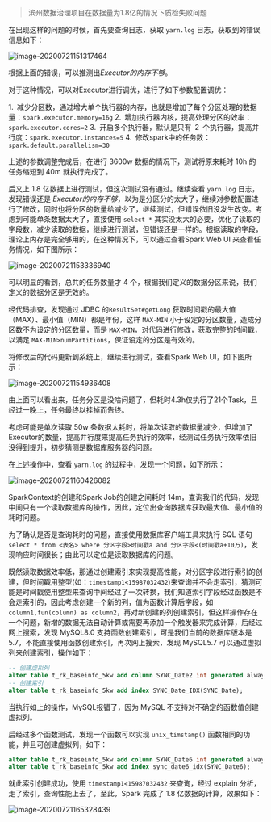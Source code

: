 > 滨州数据治理项目在数据量为1.8亿的情况下质检失败问题

在出现这样的问题的时候，首先要查询日志，获取 `yarn.log` 日志，获取到的错误信息如下：

![image-20200721151317464](https://i.loli.net/2020/07/22/LQJ6MdObhtsf95R.png)

根据上面的错误，可以推测出*Executor的内存不够*。

对于这种情况，可以对Executor进行调优，进行了如下参数配置调优：

1. 减少分区数，通过增大单个执行器的内存，也就是增加了每个分区处理的数据量：`spark.executor.memory=16g`
2. 增加执行器内核，提高处理分区的效率：`spark.executor.cores=2`
3. 开启多个执行器，默认是只有 2 个执行器，提高并行度：`spark.executor.instances=5`
4. 修改spark中的任务数：`spark.default.parallelism=30`

上述的参数调整完成后，在进行 3600w 数据的情况下，测试将原来耗时 10h 的任务缩短到 40m 就执行完成了。

后又上 1.8 亿数据上进行测试，但这次测试没有通过。继续查看 `yarn.log` 日志，发现错误还是 *Executor的内存不够*，以为是分区分的太大了，继续对参数配置进行了修改，同时也将分区的数量给减少了，继续测试，但错误依旧没发生改变。考虑到可能单条数据太大了，直接使用 `select *` 其实没太大的必要，优化了读取的字段数，减少读取的数据，继续进行测试，但错误还是一样的。根据读取的字段，理论上内存是完全够用的，在这种情况下，可以通过查看Spark Web UI 来查看任务情况，如下图所示：

![image-20200721153336940](https://i.loli.net/2020/07/22/xGkQoLADev8uzYf.png)

可以明显的看到，总共的任务数量才 4 个，根据我们定义的数据分区来说，我们定义的数据分区是无效的。

经代码排查，发现通过 JDBC 的`ResultSet#getLong` 获取时间戳的最大值（MAX）、最小值（MIN）都是年份，这样 `MAX-MIN` 小于设定的分区数量，造成分区数不为设定的分区数量，而是 `MAX-MIN`，对代码进行修改，获取完整的时间戳，以满足 `MAX-MIN>numPartitions`，保证设定的分区是有效的。

将修改后的代码更新到系统上，继续进行测试，查看Spark Web UI，如下图所示：

![image-20200721154936408](https://i.loli.net/2020/07/22/3zyQSAchLdxNrMv.png)

由上面可以看出来，任务分区是没啥问题了，但耗时4.3h仅执行了21个Task，且经过一晚上，任务最终以挂掉而告终。

考虑可能是单次读取 50w 条数据太耗时，将单次读取的数据量减少，但增加了Executor的数量，提高并行度来提高任务执行的效率，经测试任务执行效率依旧没得到提升，初步猜测是数据库服务器的问题。

在上述操作中，查看 `yarn.log` 的过程中，发现一个问题，如下所示：

![image-20200721160426082](https://i.loli.net/2020/07/22/PIm6fn5aXVq73Rd.png)

SparkContext的创建和Spark Job的创建之间耗时 14m，查询我们的代码，发现中间只有一个读取数据库的操作，因此，定位出查询数据库获取最大值、最小值的耗时问题。

为了确认是否是查询耗时的问题，直接使用数据库客户端工具来执行 SQL 语句 `select * from <表名> where 分区字段>时间戳a and 分区字段<(时间戳a+10万)`，发现响应时间很长；由此可以定位是读取数据库的问题。

既然读取数据效率低，那通过创建索引来实现提高性能，对分区字段进行索引的创建，但时间戳用整型(如：`timestamp1<15987032432`)来查询并不会走索引，猜测可能是时间戳使用整型来查询中间经过了一次转换，我们知道索引字段经过函数是不会走索引的，因此考虑创建一个新的列，值为函数计算后字段，如 `column1,fun(column) as column2`，再对新创建的列创建索引，但这样操作存在一个问题，新增的数据无法自动计算或需要再添加一个触发器来完成计算，后经过网上搜索，发现 MySQL8.0 支持函数创建索引，可是我们当前的数据库版本是 5.7，不能直接使用函数创建索引，再次网上搜索，发现 MySQL5.7 可以通过虚拟列来创建索引，操作如下：

```sql
-- 创建虚拟列
alter table t_rk_baseinfo_5kw add column SYNC_Date2 int generated always as (unix_timestamp(SYNC_Date)*1000);
-- 创建索引
alter table t_rk_baseinfo_5kw add index SYNC_Date_IDX(SYNC_Date);
```

当执行如上的操作，MySQL报错了，因为 MySQL 不支持对不确定的函数值创建虚拟列。

后经过多个函数测试，发现一个函数可以实现 `unix_timstamp()` 函数相同的功能，并且可创建虚拟列，如下：

```sql
alter table t_rk_baseinfo_5kw add column SYNC_Date6 int generated always as (timestampdiff(second ,'1970-01-01 00:00:00',SYNC_Date));
alter table t_rk_baseinfo_5kw add index sync_date6_idx(SYNC_Date6);
```

就此索引创建成功，使用 `timestamp1<15987032432` 来查询，经过 explain 分析，走了索引，查询性能上去了，至此，Spark 完成了 1.8 亿数据的计算，效果如下：

![image-20200721165328439](https://i.loli.net/2020/07/22/2cxoqvFUz4JK6TG.png)

